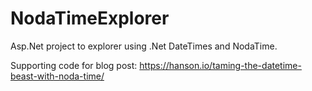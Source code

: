 # NodaTimeExplorer
Asp.Net project to explorer using .Net DateTimes and NodaTime. 

Supporting code for blog post: https://hanson.io/taming-the-datetime-beast-with-noda-time/
